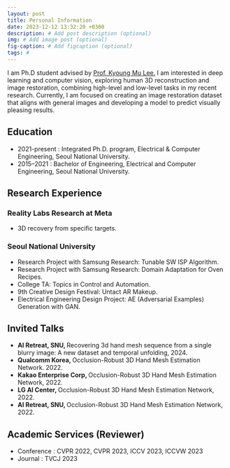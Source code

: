 ```yaml
---
layout: post
title: Personal Information
date: 2023-12-12 13:32:20 +0300
description: # Add post description (optional)
img: # Add image post (optional)
fig-caption: # Add figcaption (optional)
tags: #
---
```

I am Ph.D student advised by <a href="https://cv.snu.ac.kr/index.php/faculty//">Prof. Kyoung Mu Lee.</a>
I am interested in deep learning and computer vision, exploring human 3D reconstruction and image restoration, combining high-level and low-level tasks in my recent research.
Currently, I am focused on creating an image restoration dataset that aligns with general images and developing a model to predict visually pleasing results.

## Education
- 2021-present : Integrated Ph.D. program, Electrical & Computer Engineering, Seoul National University.
- 2015–2021 : Bachelor of Engineering, Electrical and Computer Engineering, Seoul National University.


## Research Experience
### Reality Labs Research at Meta
- 3D recovery from specific targets.

### Seoul National University
- Research Project with Samsung Research: Tunable SW ISP Algorithm.
- Research Project with Samsung Research: Domain Adaptation for Oven Recipes.
- College TA: Topics in Control and Automation.
- 9th Creative Design Festival: Untact AR Makeup.
- Electrical Engineering Design Project: AE (Adversarial Examples) Generation with GAN. 


## Invited Talks
- <strong> AI Retreat, SNU, </strong> Recovering
3d hand mesh sequence from a single blurry image: A new dataset and temporal unfolding, 2024.
- <strong> Qualcomm Korea, </strong> Occlusion-Robust 3D Hand Mesh Estimation Network. 2022.
- <strong> Kakao Enterprise Corp, </strong> Occlusion-Robust 3D Hand Mesh Estimation Network, 2022.
- <strong> LG AI Center, </strong> Occlusion-Robust 3D Hand Mesh Estimation Network, 2022.
- <strong> AI Retreat, SNU, </strong> Occlusion-Robust 3D Hand Mesh Estimation Network, 2022.

## Academic Services (Reviewer)
- Conference : CVPR 2022, CVPR 2023, ICCV 2023, ICCVW 2023
- Journal : TVCJ 2023



